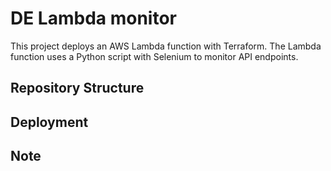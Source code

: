 # DE Lambda monitor

This project deploys an AWS Lambda function with Terraform. The Lambda function uses a Python script with Selenium to monitor API endpoints.

## Repository Structure


## Deployment


## Note

